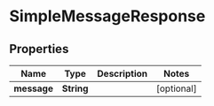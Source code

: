 
# SimpleMessageResponse

## Properties
Name | Type | Description | Notes
------------ | ------------- | ------------- | -------------
**message** | **String** |  |  [optional]




